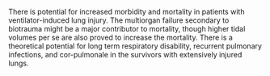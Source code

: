 There is potential for increased morbidity and mortality in patients with ventilator-induced lung injury. The multiorgan failure secondary to biotrauma might be a major contributor to mortality, though higher tidal volumes per se are also proved to increase the mortality. There is a theoretical potential for long term respiratory disability, recurrent pulmonary infections, and cor-pulmonale in the survivors with extensively injured lungs.